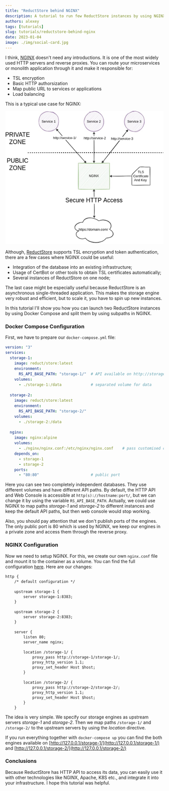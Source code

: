 ```yaml
---
title: "ReductStore behind NGINX"
description: A tutorial to run few ReductStore instances by using NGINX as a reverse proxy
authors: alexey
tags: [tutorials]
slug: tutorials/reductstore-behind-nginx
date: 2023-01-04
image: ./img/social-card.jpg
---
```


I think, [NGINX][1] doesn't need any introductions. It is one of the most widely used HTTP servers and reverse proxies.
You can route your microservices or monolith application through it and make it responsible for:

* TSL encryption
* Basic HTTP authorsization
* Map public URL to services or applications
* Load balancing

<!--truncate-->

This is a typical use case for NGINX:

![NGINX use case](./img/nginx-use-case.jpeg)

Although, [ReductStore][2] supports TSL encryption and token authentication, there are a few cases where NGINX could
be useful:

* Integration of the database into an existing infrastructure;
* Usage of CertBot or other tools to obtain TSL certificates automatically;
* Several instances of ReductStore on one node;

The last case might be especially useful because ReductStore is an asynchronous single-threaded application. This makes
the storage engine very robust and efficient, but to scale it, you have to spin up new instances.

In this tutorial I'll show you how you can launch two ReductStore instances by using Docker Compose and split them by
using subpaths in NGINX.

### Docker Compose Configuration

First, we have to prepare our `docker-compose.yml` file:

```yaml
version: "3"
services:
  storage-1:
    image: reduct/store:latest
    environment:
      RS_API_BASE_PATH: "storage-1/"  # API available on http://storage-1/storage-1
    volumes:
      - ./storage-1:/data             # separated volume for data

  storage-2:
    image: reduct/store:latest
    environment:
      RS_API_BASE_PATH: "storage-2/"
    volumes:
      - ./storage-2:/data

  nginx:
    image: nginx:alpine
    volumes:
      - ./nginx/nginx.conf:/etc/nginx/nginx.conf    # pass customised configuration to NGINX
    depends_on:
      - storage-1
      - storage-2
    ports:
      - "80:80"                       # public port
```

Here you can see two completely independent databases. They use different volumes and have different API paths.
By default, the HTTP API and Web Console is accessible at `http(s)://hostname:port/`, but we can change it by using the
variable
`RS_API_BASE_PATH`. Actually, we could use NGINX to map paths _storage-1_ and _storage-2_ to different instances and
keep
the default API paths, but then web console would stop working.

Also, you should pay attention that we don't publish ports of the engines. The only public port is 80 which is used by
NGINX, we keep our engines in a private zone and access them through the reverse proxy.

### NGINX Configuration

Now we need to setup NGINX. For this, we create our own `nginx.conf` file and mount it to the container as a volume.
You can find the full configuration [here](https://github.com/reductstore/nginx-example/blob/main/nginx/nginx.conf).
Here are our changes:

```
http {
    /* default configuration */
    
    upstream storage-1 {
        server storage-1:8383;
    }

    upstream storage-2 {
        server storage-2:8383;
    }

    server {
        listen 80;
        server_name nginx;

        location /storage-1/ {
            proxy_pass http://storage-1/storage-1/;
            proxy_http_version 1.1;
            proxy_set_header Host $host;
        }

        location /storage-2/ {
            proxy_pass http://storage-2/storage-2/;
            proxy_http_version 1.1;
            proxy_set_header Host $host;
        }
    }
```

The idea is very simple. We specify our storage engines as upstream servers _storage-1_ and _storage-2_. Then
we map paths `/storage-1/` and `/storage-2/` to the upstream servers by using the _location_ directive.

If you run everything together with `docker-compose up` you can find the both engines available
on [http://127.0.0.1/storage-1/](http://127.0.0.1/storage-1/)
and [http://127.0.0.1/storage-2/](http://127.0.0.1/storage-2/)

### Conclusions

Because ReductStore has HTTP API to access its data, you can easily use it with other technologies like NGINX, Apache,
K8S etc., and integrate it into your infrastructure. I hope this tutorial was helpful.


[1]:https://www.nginx.com/

[2]:https://www.reduct.store/